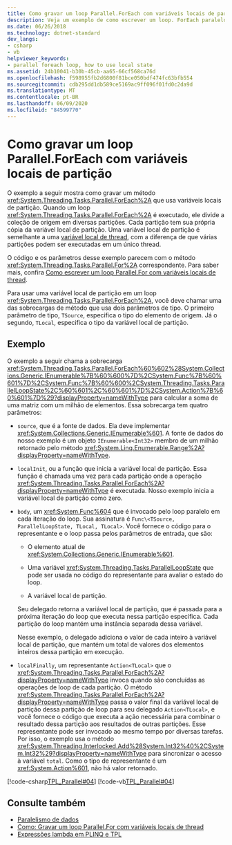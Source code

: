 ```yaml
---
title: Como gravar um loop Parallel.ForEach com variáveis locais de partição
description: Veja um exemplo de como escrever um loop. ForEach paralelo que usa variáveis de partição local no .NET.
ms.date: 06/26/2018
ms.technology: dotnet-standard
dev_langs:
- csharp
- vb
helpviewer_keywords:
- parallel foreach loop, how to use local state
ms.assetid: 24b10041-b30b-45cb-aa65-66cf568ca76d
ms.openlocfilehash: f598955fb2d6800f81bce050bdf474fc63bfb554
ms.sourcegitcommit: cdb295dd1db589ce5169ac9ff096f01fd0c2da9d
ms.translationtype: MT
ms.contentlocale: pt-BR
ms.lasthandoff: 06/09/2020
ms.locfileid: "84599770"
---
```

# <a name="how-to-write-a-parallelforeach-loop-with-partition-local-variables"></a>Como gravar um loop Parallel.ForEach com variáveis locais de partição

O exemplo a seguir mostra como gravar um método <xref:System.Threading.Tasks.Parallel.ForEach%2A> que usa variáveis locais de partição. Quando um loop <xref:System.Threading.Tasks.Parallel.ForEach%2A> é executado, ele divide a coleção de origem em diversas partições. Cada partição tem sua própria cópia da variável local de partição. Uma variável local de partição é semelhante a uma [variável local de thread](xref:System.Threading.ThreadLocal%601), com a diferença de que várias partições podem ser executadas em um único thread.

O código e os parâmetros desse exemplo parecem com o método <xref:System.Threading.Tasks.Parallel.For%2A> correspondente. Para saber mais, confira [Como escrever um loop Parallel.For com variáveis locais de thread](how-to-write-a-parallel-for-loop-with-thread-local-variables.md).

Para usar uma variável local de partição em um loop <xref:System.Threading.Tasks.Parallel.ForEach%2A>, você deve chamar uma das sobrecargas de método que usa dois parâmetros de tipo. O primeiro parâmetro de tipo, `TSource`, especifica o tipo do elemento de origem. Já o segundo, `TLocal`, especifica o tipo da variável local de partição.

## <a name="example"></a>Exemplo

O exemplo a seguir chama a sobrecarga <xref:System.Threading.Tasks.Parallel.ForEach%60%602%28System.Collections.Generic.IEnumerable%7B%60%600%7D%2CSystem.Func%7B%60%601%7D%2CSystem.Func%7B%60%600%2CSystem.Threading.Tasks.ParallelLoopState%2C%60%601%2C%60%601%7D%2CSystem.Action%7B%60%601%7D%29?displayProperty=nameWithType> para calcular a soma de uma matriz com um milhão de elementos. Essa sobrecarga tem quatro parâmetros:

- `source`, que é a fonte de dados. Ela deve implementar <xref:System.Collections.Generic.IEnumerable%601>. A fonte de dados do nosso exemplo é um objeto `IEnumerable<Int32>` membro de um milhão retornado pelo método <xref:System.Linq.Enumerable.Range%2A?displayProperty=nameWithType>.

- `localInit`, ou a função que inicia a variável local de partição. Essa função é chamada uma vez para cada partição onde a operação <xref:System.Threading.Tasks.Parallel.ForEach%2A?displayProperty=nameWithType> é executada. Nosso exemplo inicia a variável local de partição como zero.

- `body`, um <xref:System.Func%604> que é invocado pelo loop paralelo em cada iteração do loop. Sua assinatura é `Func\<TSource, ParallelLoopState, TLocal, TLocal>`. Você fornece o código para o representante e o loop passa pelos parâmetros de entrada, que são:

  - O elemento atual de <xref:System.Collections.Generic.IEnumerable%601>.

  - Uma variável <xref:System.Threading.Tasks.ParallelLoopState> que pode ser usada no código do representante para avaliar o estado do loop.

  - A variável local de partição.

  Seu delegado retorna a variável local de partição, que é passada para a próxima iteração do loop que executa nessa partição específica. Cada partição do loop mantém uma instância separada dessa variável.

  Nesse exemplo, o delegado adiciona o valor de cada inteiro à variável local de partição, que mantém um total de valores dos elementos inteiros dessa partição em execução.

- `localFinally`, um representante `Action<TLocal>` que o <xref:System.Threading.Tasks.Parallel.ForEach%2A?displayProperty=nameWithType> invoca quando são concluídas as operações de loop de cada partição. O método <xref:System.Threading.Tasks.Parallel.ForEach%2A?displayProperty=nameWithType> passa o valor final da variável local de partição dessa partição de loop para seu delegado `Action<TLocal>`, e você fornece o código que executa a ação necessária para combinar o resultado dessa partição aos resultados de outras partições. Esse representante pode ser invocado ao mesmo tempo por diversas tarefas. Por isso, o exemplo usa o método <xref:System.Threading.Interlocked.Add%28System.Int32%40%2CSystem.Int32%29?displayProperty=nameWithType> para sincronizar o acesso à variável `total`. Como o tipo de representante é um <xref:System.Action%601>, não há valor retornado.

[!code-csharp[TPL_Parallel#04](../../../samples/snippets/csharp/VS_Snippets_Misc/tpl_parallel/cs/foreachthreadlocal.cs#04)]
[!code-vb[TPL_Parallel#04](../../../samples/snippets/visualbasic/VS_Snippets_Misc/tpl_parallel/vb/foreachthreadlocal.vb#04)]

## <a name="see-also"></a>Consulte também

- [Paralelismo de dados](data-parallelism-task-parallel-library.md)
- [Como: Gravar um loop Parallel.For com variáveis locais de thread](how-to-write-a-parallel-for-loop-with-thread-local-variables.md)
- [Expressões lambda em PLINQ e TPL](lambda-expressions-in-plinq-and-tpl.md)
